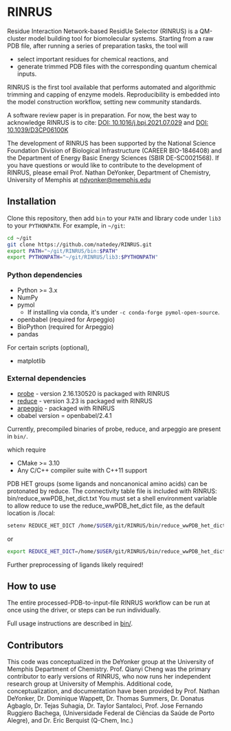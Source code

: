 # RINRUS

Residue Interaction Network-based ResidUe Selector (RINRUS) is a QM-cluster model building tool for biomolecular systems. Starting from a raw PDB file, after running a series of preparation tasks, the tool will
- select important residues for chemical reactions, and
- generate trimmed PDB files with the corresponding quantum chemical inputs.

RINRUS is the first tool available that performs automated and algorithmic trimming and capping of enzyme models. Reproducibility is embedded into the model construction workflow, setting new community standards.

A software review paper is in preparation. For now, the best way to acknowledge RINRUS is to cite:
[DOI: 10.1016/j.bpj.2021.07.029](https://doi.org/10.1016/j.bpj.2021.07.029)
and
[DOI: 10.1039/D3CP06100K](https://doi.org/10.1039/D3CP06100K)

The development of RINRUS has been supported by the National Science Foundation Division of Biological Infrastructure
(CAREER BIO-1846408) and the Department of Energy Basic Energy Sciences (SBIR DE-SC0021568).
If you have questions or would like to contribute to the development of RINRUS, please email 
Prof. Nathan DeYonker, Department of Chemistry, University of Memphis at ndyonker@memphis.edu

## Installation

Clone this repository, then add `bin` to your `PATH` and library code under `lib3` to your `PYTHONPATH`. For example, in `~/git`:
``` bash
cd ~/git
git clone https://github.com/natedey/RINRUS.git
export PATH="~/git/RINRUS/bin:$PATH"
export PYTHONPATH="~/git/RINRUS/lib3:$PYTHONPATH"
```

### Python dependencies

- Python >= 3.x
- NumPy
- pymol
  - If installing via conda, it's under `-c conda-forge pymol-open-source`.
- openbabel (required for Arpeggio)
- BioPython (required for Arpeggio)
- pandas
  
For certain scripts (optional),
- matplotlib


### External dependencies

- [probe](https://github.com/rlabduke/probe) - version 2.16.130520 is packaged with RINRUS
- [reduce](https://github.com/rlabduke/reduce) - version 3.23 is packaged with RINRUS
- [arpeggio](https://github.com/harryjubb/arpeggio) - packaged with RINRUS
- obabel version = openbabel/2.4.1

Currently, precompiled binaries of probe, reduce, and arpeggio are present in `bin/`.

which require
- CMake >= 3.10
- Any C/C++ compiler suite with C++11 support

PDB HET groups (some ligands and noncanonical amino acids) can be protonated by reduce. 
The connectivity table file is included with RINRUS: bin/reduce_wwPDB_het_dict.txt
You must set a shell environment variable to allow reduce to use the reduce_wwPDB_het_dict file, 
as the default location is /local:
```bash
setenv REDUCE_HET_DICT /home/$USER/git/RINRUS/bin/reduce_wwPDB_het_dict.txt 
```
or
```bash
export REDUCE_HET_DICT=/home/$USER/git/RINRUS/bin/reduce_wwPDB_het_dict.txt
```
Further preprocessing of ligands likely required!


## How to use

The entire processed-PDB-to-input-file RINRUS workflow can be run at once using the driver, or steps can be run individually.

Full usage instructions are described in [bin/](bin/README.md).


## Contributors
This code was conceptualized in the DeYonker group at the University of Memphis Department of Chemistry.
Prof. Qianyi Cheng was the primary contributor to early versions of RINRUS, who now runs her independent research group at University of Memphis.
Additional code, conceptualization, and documentation have been provided by
Prof. Nathan DeYonker, Dr. Dominique Wappett, Dr. Thomas Summers, Dr. Donatus Agbaglo, Dr. Tejas Suhagia, Dr. Taylor Santaloci, Prof. Jose Fernando Ruggiero Bachega, (Universidade Federal de Ciências da Saúde de Porto Alegre), and Dr. Eric Berquist (Q-Chem, Inc.)
